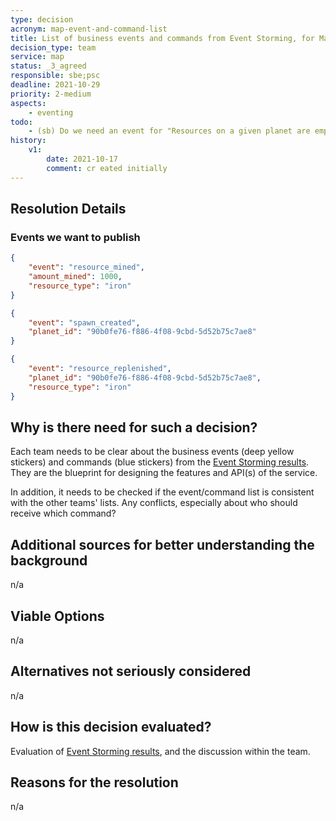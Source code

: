 ```yaml
---
type: decision
acronym: map-event-and-command-list
title: List of business events and commands from Event Storming, for Map service
decision_type: team
service: map
status: _3_agreed
responsible: sbe;psc
deadline: 2021-10-29
priority: 2-medium
aspects: 
    - eventing
todo:
    - (sb) Do we need an event for "Resources on a given planet are empty (have been fully mined)"
history:
    v1:
        date: 2021-10-17
        comment: cr eated initially    
---
```


## Resolution Details

### Events we want to publish

```json
{
    "event": "resource_mined",
    "amount_mined": 1000,
    "resource_type": "iron"
}
```

```json
{
    "event": "spawn_created",
    "planet_id": "90b0fe76-f886-4f08-9cbd-5d52b75c7ae8"
}
```

```json
{
    "event": "resource_replenished",
    "planet_id": "90b0fe76-f886-4f08-9cbd-5d52b75c7ae8",
    "resource_type": "iron"
}
```

## Why is there need for such a decision?

Each team needs to be clear about the business events (deep yellow stickers) and commands (blue stickers)
from the [Event Storming results](https://miro.com/app/board/o9J_lsQV7ZA=/). They are the blueprint for 
designing the features and API(s) of the service.

In addition, it needs to be checked if the event/command list is consistent with the other teams' lists.
Any conflicts, especially about who should receive which command? 

## Additional sources for better understanding the background

n/a

## Viable Options

n/a

## Alternatives not seriously considered

n/a

## How is this decision evaluated?

Evaluation of [Event Storming results](https://miro.com/app/board/o9J_lsQV7ZA=/), and the discussion within the team.
 
## Reasons for the resolution

n/a